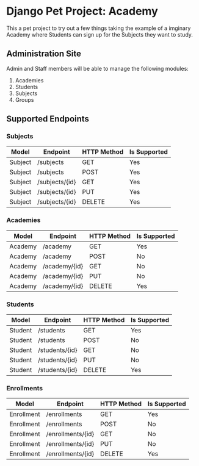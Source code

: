 # Django Pet Project: Academy

This a pet project to try out a few things taking the example of a imginary Academy where Students can sign up for the Subjects they want to study.

## Administration Site

Admin and Staff members will be able to manage the following modules:

1. Academies
2. Students
3. Subjects
4. Groups

## Supported Endpoints

### Subjects

| Model  | Endpoint   | HTTP Method   | Is Supported
|-------------- | -------------- | -------------- | -------------- |
| Subject    | /subjects     | GET     | Yes  |
| Subject    | /subjects     | POST     | Yes  |
| Subject    | /subjects/{id}     | GET     |  Yes  |
| Subject    | /subjects/{id}     | PUT     |  Yes  |
| Subject    | /subjects/{id}     | DELETE     |  Yes |

### Academies

| Model  | Endpoint   | HTTP Method   | Is Supported
|-------------- | -------------- | -------------- | -------------- |
| Academy    | /academy     | GET     | Yes  |
| Academy    | /academy     | POST     | No  |
| Academy    | /academy/{id}     | GET     |  No  |
| Academy    | /academy/{id}     | PUT     |  No  |
| Academy    | /academy/{id}     | DELETE     |  Yes |

### Students

| Model  | Endpoint   | HTTP Method   | Is Supported
|-------------- | -------------- | -------------- | -------------- |
| Student    | /students     | GET     | Yes  |
| Student    | /students     | POST     | No  |
| Student    | /students/{id}     | GET     |  No  |
| Student    | /students/{id}     | PUT     |  No  |
| Student    | /students/{id}     | DELETE     |  Yes |

### Enrollments

| Model  | Endpoint   | HTTP Method   | Is Supported
|-------------- | -------------- | -------------- | -------------- |
| Enrollment    | /enrollments     | GET     | Yes  |
| Enrollment    | /enrollments     | POST     | No  |
| Enrollment    | /enrollments/{id}     | GET     |  No  |
| Enrollment    | /enrollments/{id}     | PUT     |  No  |
| Enrollment    | /enrollments/{id}     | DELETE     |  Yes |
